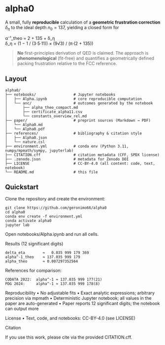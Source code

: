 # alpha0

A small, fully **reproducible** calculation of a **geometric frustration correction** $\delta_\eta$ to the ideal depth $n_0=137$, yielding a closed form for  

α⁻¹_theo = 2 + 135 + δ_η  
δ_η = (1 − 1 / (3·5·11)) × (9√3) / (π·(2 + 135))

> **No** first-principles derivation of QED is claimed. The approach is **phenomenological** (fit-free) and quantifies a geometrically defined packing frustration relative to the FCC reference.

## Layout

    alpha0/
    ├── notebooks/                 # Jupyter notebooks
    │   ├── Alpha.ipynb            # core reproducible computation
    │   └── anc/                   # outcomes generated by the notebook
    │       ├── alpha_theo_compact.md
    │       ├── certificate_alpha11.csv
    │       └── constants_overview_rel.md
    ├── paper/                     # preprint sources (Markdown → PDF)
    │   └── Alpha0.md
    │   └── Alpha0.pdf
    ├── references/                # bibliography & citation style
    │   ├── Alpha0.json
    │   └── nature.csl
    ├── environment.yml            # conda env (Python 3.11, numpy/mpmath/sympy, jupyterlab)
    ├── CITATION.cff               # citation metadata (CFF, SPDX license)
    ├── .zenodo.json               # metadata for Zenodo DOI
    ├── LICENSE                    # CC-BY-4.0 (all content: code, text, notebook)
    └── README.md                  # this file

## Quickstart

Clone the repository and create the environment:

    git clone https://github.com/geronimo66/alpha0
    cd alpha0
    conda env create -f environment.yml
    conda activate alpha0
    jupyter lab

Open notebooks/Alpha.ipynb and run all cells.

Results (12 significant digits)

    delta_eta        ≈   0.035 999 179 369 
    alpha^-1_theo    ≈ 137.035 999 179     
    alpha_theo       ≈ 0.007297352564      

References for comparison:

    CODATA 2022:  alpha^-1 ≈ 137.035 999 177(21)
    PDG 2024:     alpha^-1 ≈ 137.035 999 178(8)

Reproducibility
 • No adjustable fits
 • Exact analytic expressions; arbitrary precision via mpmath
 • Deterministic Jupyter notebook; all values in the paper are auto-generated
 • Paper reports 12 significant digits; the notebook can output more

License
 • Text, code, and notebooks: CC-BY-4.0 (see LICENSE)

Citation

If you use this work, please cite via the provided CITATION.cff.
